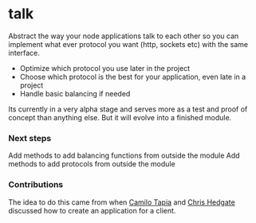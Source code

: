 # talk

Abstract the way your node applications talk to each other so you can implement what ever protocol you want (http, sockets etc) with the same interface.

- Optimize which protocol you use later in the project
- Choose which protocol is the best for your application, even late in a project
- Handle basic balancing if needed

Its currently in a very alpha stage and serves more as a test and proof of concept than anything else. But it will evolve into a finished module.

### Next steps

Add methods to add balancing functions from outside the module
Add methods to add protocols from outside the module


### Contributions

The idea to do this came from when [Camilo Tapia](https://github.com/camme) and [Chris Hedgate](https://github.com/chrishedgate) discussed how to create an application for a client.
